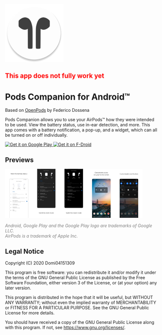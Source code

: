 ![App Icon](https://raw.githubusercontent.com/Domi04151309/PodsCompanion/master/app/src/main/res/mipmap-xxxhdpi/ic_launcher.png)
## <b style="color:red;">This app does not fully work yet</b>
# Pods Companion for Android™
Based on [OpenPods](https://github.com/adolfintel/OpenPods) by Federico Dossena

Pods Companion allows you to use your AirPods™ how they were intended to be used.
View the battery status, use in-ear detection, and more.
This app comes with a battery notification, a pop-up, and a widget, which can all be turned on or off individually.

<a href='https://play.google.com/store/apps/details?id=io.github.domi04151309.podscompanion'>
  <img src='https://play.google.com/intl/en_us/badges/images/generic/en_badge_web_generic.png'
  alt='Get it on Google Play'
  height="80"/>
</a>
<a href="https://f-droid.org/packages/io.github.domi04151309.podscompanion">
  <img src="https://fdroid.gitlab.io/artwork/badge/get-it-on.png"
  alt="Get it on F-Droid"
  height="80"/>
</a>

## Previews
<img src="https://raw.githubusercontent.com/Domi04151309/PodsCompanion/master/fastlane/metadata/android/en-US/images/phoneScreenshots/1.jpg" width="18%" /><img src="https://raw.githubusercontent.com/Domi04151309/PodsCompanion/master/fastlane/metadata/android/en-US/images/phoneScreenshots/2.jpg" width="18%" /><img src="https://raw.githubusercontent.com/Domi04151309/PodsCompanion/master/fastlane/metadata/android/en-US/images/phoneScreenshots/3.jpg" width="18%" /><img src="https://raw.githubusercontent.com/Domi04151309/PodsCompanion/master/fastlane/metadata/android/en-US/images/phoneScreenshots/4.jpg" width="18%" /><img src="https://raw.githubusercontent.com/Domi04151309/PodsCompanion/master/fastlane/metadata/android/en-US/images/phoneScreenshots/5.jpg" width="18%" />

<i style="color:gray;">
  Android, Google Play and the Google Play logo are trademarks of Google LLC.<br />
  AirPods is a trademark of Apple Inc.
</i>

## Legal Notice
Copyright (C) 2020 Domi04151309

This program is free software: you can redistribute it and/or modify
it under the terms of the GNU General Public License as published by
the Free Software Foundation, either version 3 of the License, or
(at your option) any later version.

This program is distributed in the hope that it will be useful,
but WITHOUT ANY WARRANTY; without even the implied warranty of
MERCHANTABILITY or FITNESS FOR A PARTICULAR PURPOSE.  See the
GNU General Public License for more details.

You should have received a copy of the GNU General Public License
along with this program.  If not, see <https://www.gnu.org/licenses/>.

